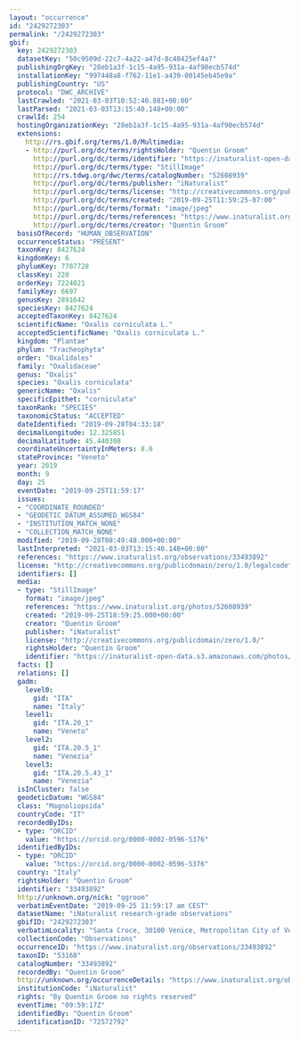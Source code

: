 ```yaml
---
layout: "occurrence"
id: "2429272303"
permalink: "/2429272303"
gbif:
  key: 2429272303
  datasetKey: "50c9509d-22c7-4a22-a47d-8c48425ef4a7"
  publishingOrgKey: "28eb1a3f-1c15-4a95-931a-4af90ecb574d"
  installationKey: "997448a8-f762-11e1-a439-00145eb45e9a"
  publishingCountry: "US"
  protocol: "DWC_ARCHIVE"
  lastCrawled: "2021-03-03T10:52:40.881+00:00"
  lastParsed: "2021-03-03T13:15:40.148+00:00"
  crawlId: 254
  hostingOrganizationKey: "28eb1a3f-1c15-4a95-931a-4af90ecb574d"
  extensions:
    http://rs.gbif.org/terms/1.0/Multimedia:
    - http://purl.org/dc/terms/rightsHolder: "Quentin Groom"
      http://purl.org/dc/terms/identifier: "https://inaturalist-open-data.s3.amazonaws.com/photos/52608939/original.jpeg?1569611424"
      http://purl.org/dc/terms/type: "StillImage"
      http://rs.tdwg.org/dwc/terms/catalogNumber: "52608939"
      http://purl.org/dc/terms/publisher: "iNaturalist"
      http://purl.org/dc/terms/license: "http://creativecommons.org/publicdomain/zero/1.0/"
      http://purl.org/dc/terms/created: "2019-09-25T11:59:25-07:00"
      http://purl.org/dc/terms/format: "image/jpeg"
      http://purl.org/dc/terms/references: "https://www.inaturalist.org/photos/52608939"
      http://purl.org/dc/terms/creator: "Quentin Groom"
  basisOfRecord: "HUMAN_OBSERVATION"
  occurrenceStatus: "PRESENT"
  taxonKey: 8427624
  kingdomKey: 6
  phylumKey: 7707728
  classKey: 220
  orderKey: 7224021
  familyKey: 6697
  genusKey: 2891642
  speciesKey: 8427624
  acceptedTaxonKey: 8427624
  scientificName: "Oxalis corniculata L."
  acceptedScientificName: "Oxalis corniculata L."
  kingdom: "Plantae"
  phylum: "Tracheophyta"
  order: "Oxalidales"
  family: "Oxalidaceae"
  genus: "Oxalis"
  species: "Oxalis corniculata"
  genericName: "Oxalis"
  specificEpithet: "corniculata"
  taxonRank: "SPECIES"
  taxonomicStatus: "ACCEPTED"
  dateIdentified: "2019-09-28T04:33:18"
  decimalLongitude: 12.325851
  decimalLatitude: 45.440308
  coordinateUncertaintyInMeters: 8.0
  stateProvince: "Veneto"
  year: 2019
  month: 9
  day: 25
  eventDate: "2019-09-25T11:59:17"
  issues:
  - "COORDINATE_ROUNDED"
  - "GEODETIC_DATUM_ASSUMED_WGS84"
  - "INSTITUTION_MATCH_NONE"
  - "COLLECTION_MATCH_NONE"
  modified: "2019-09-28T08:49:48.000+00:00"
  lastInterpreted: "2021-03-03T13:15:40.148+00:00"
  references: "https://www.inaturalist.org/observations/33493892"
  license: "http://creativecommons.org/publicdomain/zero/1.0/legalcode"
  identifiers: []
  media:
  - type: "StillImage"
    format: "image/jpeg"
    references: "https://www.inaturalist.org/photos/52608939"
    created: "2019-09-25T18:59:25.000+00:00"
    creator: "Quentin Groom"
    publisher: "iNaturalist"
    license: "http://creativecommons.org/publicdomain/zero/1.0/"
    rightsHolder: "Quentin Groom"
    identifier: "https://inaturalist-open-data.s3.amazonaws.com/photos/52608939/original.jpeg?1569611424"
  facts: []
  relations: []
  gadm:
    level0:
      gid: "ITA"
      name: "Italy"
    level1:
      gid: "ITA.20_1"
      name: "Veneto"
    level2:
      gid: "ITA.20.5_1"
      name: "Venezia"
    level3:
      gid: "ITA.20.5.43_1"
      name: "Venezia"
  isInCluster: false
  geodeticDatum: "WGS84"
  class: "Magnoliopsida"
  countryCode: "IT"
  recordedByIDs:
  - type: "ORCID"
    value: "https://orcid.org/0000-0002-0596-5376"
  identifiedByIDs:
  - type: "ORCID"
    value: "https://orcid.org/0000-0002-0596-5376"
  country: "Italy"
  rightsHolder: "Quentin Groom"
  identifier: "33493892"
  http://unknown.org/nick: "qgroom"
  verbatimEventDate: "2019-09-25 11:59:17 am CEST"
  datasetName: "iNaturalist research-grade observations"
  gbifID: "2429272303"
  verbatimLocality: "Santa Croce, 30100 Venice, Metropolitan City of Venice, Italy"
  collectionCode: "Observations"
  occurrenceID: "https://www.inaturalist.org/observations/33493892"
  taxonID: "53168"
  catalogNumber: "33493892"
  recordedBy: "Quentin Groom"
  http://unknown.org/occurrenceDetails: "https://www.inaturalist.org/observations/33493892"
  institutionCode: "iNaturalist"
  rights: "By Quentin Groom no rights reserved"
  eventTime: "09:59:17Z"
  identifiedBy: "Quentin Groom"
  identificationID: "72572792"
---
```

